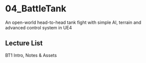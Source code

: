 # 04_BattleTank
An open-world head-to-head tank fight with simple AI, terrain and advanced control system in UE4

## Lecture List
BT1 Intro, Notes & Assets
